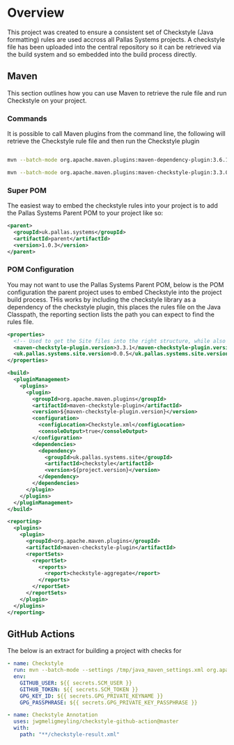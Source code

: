 # Overview

This project was created to ensure a consistent set of Checkstyle (Java formatting) rules are used accross all Pallas Systems projects. A checkstyle file has been uploaded into the central repository so it can be retrieved via the build system and so embedded into the build process directly.

## Maven

This section outlines how you can use Maven to retrieve the rule file and run Checkstyle on your project.

### Commands

It is possible to call Maven plugins from the command line, the following will retrieve the Checkstyle rule file and then run the Checkstyle plugin

```bash

mvn --batch-mode org.apache.maven.plugins:maven-dependency-plugin:3.6.1:get -Dartifact=uk.pallas.systems.site:checkstyle:${project.version}:xml:checkstyle

mvn --batch-mode org.apache.maven.plugins:maven-checkstyle-plugin:3.3.0:checkstyle-aggregate -Dcheckstyle.config.location=~/.m2/repository/uk/pallas/systems/site/checkstyle/${project.version}/checkstyle-${project.version}-checkstyle.xml

```

### Super POM

The easiest way to embed the checkstyle rules into your project is to add the Pallas Systems Parent POM to your project like so:

```xml
<parent>
  <groupId>uk.pallas.systems</groupId>
  <artifactId>parent</artifactId>
  <version>1.0.3</version>
</parent>
```

### POM Configuration

You may not want to use the Pallas Systems Parent POM, below is the POM configuration the parent project uses to embed Checkstyle into the project build process. THis works by including the checkstyle library as a dependency of the checkstyle plugin, this places the rules file on the Java Classpath, the reporting section lists the path you can expect to find the rules file.

```xml
<properties>
  <!-- Used to get the Site files into the right structure, while also being readable in an SCM. -->
  <maven-checkstyle-plugin.version>3.3.1</maven-checkstyle-plugin.version>
  <uk.pallas.systems.site.version>0.0.5</uk.pallas.systems.site.version>
</properties>

<build>
  <pluginManagement>
    <plugins>
      <plugin>
        <groupId>org.apache.maven.plugins</groupId>
        <artifactId>maven-checkstyle-plugin</artifactId>
        <version>${maven-checkstyle-plugin.version}</version>
        <configuration>
          <configLocation>Checkstyle.xml</configLocation>
          <consoleOutput>true</consoleOutput>
        </configuration>
        <dependencies>
          <dependency>
            <groupId>uk.pallas.systems.site</groupId>
            <artifactId>checkstyle</artifactId>
            <version>${project.version}</version>
          </dependency>
        </dependencies>
      </plugin>
    </plugins>
  </pluginManagement>
</build>

<reporting>
  <plugins>
    <plugin>
      <groupId>org.apache.maven.plugins</groupId>
      <artifactId>maven-checkstyle-plugin</artifactId>
      <reportSets>
        <reportSet>
          <reports>
            <report>checkstyle-aggregate</report>
          </reports>
        </reportSet>
      </reportSets>
    </plugin>
  </plugins>
</reporting>
```

## GitHub Actions

The below is an extract for building a project with checks for

```yml
- name: Checkstyle
  run: mvn --batch-mode --settings /tmp/java_maven_settings.xml org.apache.maven.plugins:maven-checkstyle-plugin:3.3.0:checkstyle-aggregate
  env:
    GITHUB_USER: ${{ secrets.SCM_USER }}
    GITHUB_TOKEN: ${{ secrets.SCM_TOKEN }}
    GPG_KEY_ID: ${{ secrets.GPG_PRIVATE_KEYNAME }}
    GPG_PASSPHRASE: ${{ secrets.GPG_PRIVATE_KEY_PASSPHRASE }}

- name: Checkstyle Annotation
  uses: jwgmeligmeyling/checkstyle-github-action@master
  with:
    path: "**/checkstyle-result.xml"
```
